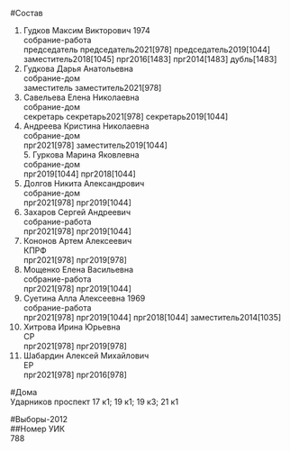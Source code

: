 #Состав  
1. Гудков Максим Викторович 1974  
    собрание-работа  
    председатель председатель2021[978] председатель2019[1044] заместитель2018[1045] прг2016[1483] прг2014[1483] дубль[1483]  
2. Гудкова Дарья Анатольевна  
    собрание-дом  
    заместитель заместитель2021[978]  
3. Савельева Елена Николаевна  
    собрание-дом  
    секретарь секретарь2021[978] секретарь2019[1044]  
4. Андреева Кристина Николаевна  
    собрание-дом  
    прг2021[978] заместитель2019[1044]  
    5. Гуркова Марина Яковлевна  
    собрание-дом  
    прг2019[1044] прг2018[1044]  
5. Долгов Никита Александрович  
    собрание-дом  
    прг2021[978] прг2019[1044]  
6. Захаров Сергей Андреевич  
    собрание-работа  
    прг2021[978] прг2019[1044]  
7. Кононов Артем Алексеевич  
    КПРФ  
    прг2021[978] прг2019[978]  
8. Мощенко Елена Васильевна  
    собрание-работа  
    прг2021[978] прг2019[1044]  
9. Суетина Алла Алексеевна 1969  
    собрание-работа  
    прг2021[978] прг2019[1044] прг2018[1044] заместитель2014[1035]  
10. Хитрова Ирина Юрьевна  
    СР  
    прг2021[978] прг2019[978]  
11. Шабардин Алексей Михайлович  
    ЕР  
    прг2021[978] прг2016[978]  
  
#Дома  
Ударников проспект 17 к1; 19 к1; 19 к3; 21 к1  
  
#Выборы-2012  
##Номер УИК  
788  
